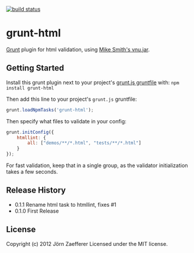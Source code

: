 [![build status](https://secure.travis-ci.org/jzaefferer/grunt-html.png)](http://travis-ci.org/jzaefferer/grunt-html)
# grunt-html

[Grunt][grunt] plugin for html validation, using [Mike Smith's vnu.jar][vnujar].

## Getting Started
Install this grunt plugin next to your project's [grunt.js gruntfile][getting_started] with: `npm install grunt-html`

Then add this line to your project's `grunt.js` gruntfile:

```javascript
grunt.loadNpmTasks('grunt-html');
```

Then specify what files to validate in your config:

```javascript
grunt.initConfig({
	htmllint: {
		all: ["demos/**/*.html", "tests/**/*.html"]
	}
});
```

For fast validation, keep that in a single group, as the validator initialization takes a few seconds.

[grunt]: https://github.com/cowboy/grunt
[getting_started]: https://github.com/cowboy/grunt/blob/master/docs/getting_started.md
[vnujar]: https://bitbucket.org/sideshowbarker/vnu/

## Release History
* 0.1.1 Rename html task to htmllint, fixes #1
* 0.1.0 First Release

## License
Copyright (c) 2012 Jörn Zaefferer
Licensed under the MIT license.
